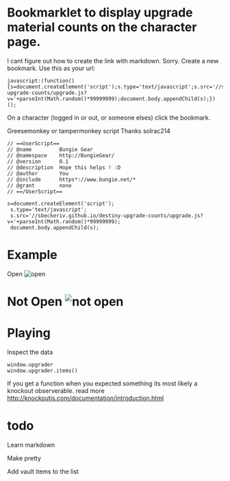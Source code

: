 
Bookmarklet to display upgrade material counts on the character page.
======================

I cant figure out how to create the link with markdown. Sorry.
Create a new bookmark. Use this as your url:
```
javascript:(function(){s=document.createElement('script');s.type='text/javascript';s.src='//sbeckeriv.github.io/destiny-upgrade-counts/upgrade.js?v='+parseInt(Math.random()*99999999);document.body.appendChild(s);})();
```
On a character (logged in or out, or someone elses) click the bookmark.

Greesemonkey or tampermonkey script
Thanks solrac214
```
// ==UserScript==
// @name         Bungie Gear
// @namespace    http://BungieGear/
// @version      0.1
// @description  Hope this helps ! :D
// @author       You
// @include      https*://www.bungie.net/*
// @grant        none
// ==/UserScript==

s=document.createElement('script');
 s.type='text/javascript';
 s.src='//sbeckeriv.github.io/destiny-upgrade-counts/upgrade.js?v='+parseInt(Math.random()*99999999);
 document.body.appendChild(s);
```

Example
=====================
Open
![open](http://sbeckeriv.github.io/destiny-upgrade-counts/open.png)

Not Open
![not open](http://sbeckeriv.github.io/destiny-upgrade-counts/close.png)
====================

Playing
===================
Inspect the data
```
window.upgrader
window.upgrader.items()
```
If you get a function when you expected something its most likely a knockout observerable. read more http://knockoutjs.com/documentation/introduction.html

todo
===================

Learn markdown

Make pretty

Add vault items to the list

